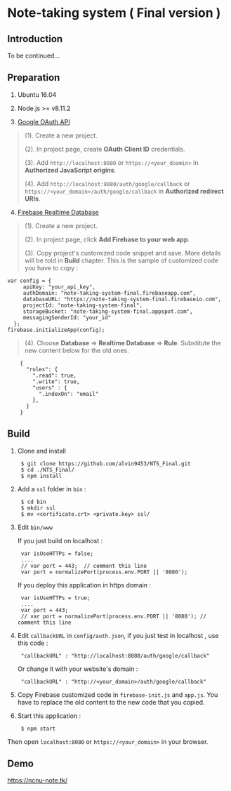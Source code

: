 Note-taking system ( Final version )
======================================

Introduction
------------------

To be continued...

Preparation
----------------

1. Ubuntu 16.04

2. Node.js >= v8.11.2

3. [Google OAuth API](https://developers.google.com/identity/protocols/OAuth2)
	
> (1). Create a new project.
> 
> (2). In project page, create **OAuth Client ID** credentials.
> 
> (3). Add `http://localhost:8080` or `https://<your_doamin>` in  **Authorized JavaScript origins**.
> 
> (4). Add `http://localhost:8080/auth/google/callback` or `https://<your_domain>/auth/google/callback` in **Authorized redirect URIs**.

4. [Firebase Realtime Database](https://firebase.google.com/docs/web/setup?authuser=0)
	
> (1). Create a new project.
> 
> (2). In project page, click **Add Firebase to your web app**.
> 
> (3). Copy project's customized code snippet and save. More details will be told in **Build** chapter. This is the sample of customized code you have to copy : 
    
    var config = {
         apiKey: "your_api_key",
         authDomain: "note-taking-system-final.firebaseapp.com",
         databaseURL: "https://note-taking-system-final.firebaseio.com",
         projectId: "note-taking-system-final",
         storageBucket: "note-taking-system-final.appspot.com",
         messagingSenderId: "your_id"
      };
    firebase.initializeApp(config);

> (4). Choose **Database** => **Realtime Database** => **Rule**. Substitute the new content below for the old ones.
    	
        
        {
          "rules": {
            ".read": true,
            ".write": true,
            "users" : {
              ".indexOn": "email"
            },
          }
        }
        

Build
------------

1. Clone and install

        $ git clone https://github.com/alvin9453/NTS_Final.git 
        $ cd ./NTS_Final/
        $ npm install

2. Add a ``ssl`` folder in ``bin`` :

        $ cd bin
        $ mkdir ssl
        $ mv <certificate.crt> <private.key> ssl/

3. Edit ``bin/www``

   If you just build on localhost : 
        
        var isUseHTTPs = false;
        ....
        // var port = 443;  // comment this line
        var port = normalizePort(process.env.PORT || '8080');

   If you deploy this application in https domain : 

        var isUseHTTPs = true;
        ....
        var port = 443;
        // var port = normalizePort(process.env.PORT || '8080'); // comment this line

4. Edit ``callbackURL`` in ``config/auth.json``, if you just test in localhost , use this code : 

        "callbackURL" : "http://localhost:8080/auth/google/callback"

    Or change it with your website's domain : 

        "callbackURL" : "http://<your_domain>/auth/google/callback"

5. Copy Firebase customized code in `firebase-init.js` and `app.js`. You have to replace the old content to the new code that you copied.

6. Start this application : 

        $ npm start


Then open ``localhost:8080`` or ``https://<your_domain>`` in your browser.


Demo
-------

https://ncnu-note.tk/
